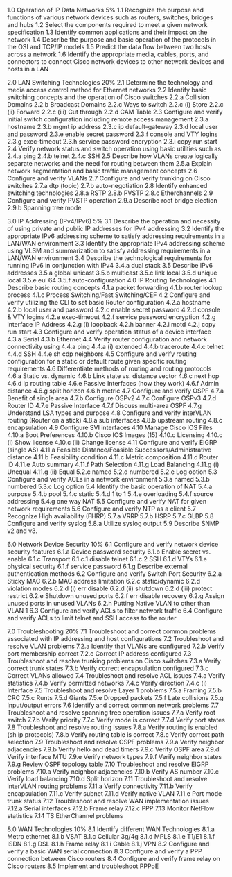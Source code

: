 1.0 Operation of IP Data Networks 5%
1.1 Recognize the purpose and functions of various network devices such as routers,
switches, bridges and hubs
1.2 Select the components required to meet a given network specification
1.3 Identify common applications and their impact on the network
1.4 Describe the purpose and basic operation of the protocols in the OSI and TCP/IP models
1.5 Predict the data flow between two hosts across a network
1.6 Identify the appropriate media, cables, ports, and connectors to connect Cisco network
devices to other network devices and hosts in a LAN

2.0 LAN Switching Technologies 20%
2.1 Determine the technology and media access control method for Ethernet networks
2.2 Identify basic switching concepts and the operation of Cisco switches
2.2.a Collision Domains
2.2.b Broadcast Domains
2.2.c Ways to switch
2.2.c (i) Store
2.2.c (ii) Forward
2.2.c (iii) Cut through
2.2.d CAM Table
2.3 Configure and verify initial switch configuration including remote access management
2.3.a hostname
2.3.b mgmt ip address
2.3.c ip default-gateway
2.3.d local user and password
2.3.e enable secret password
2.3.f console and VTY logins
2.3.g exec-timeout
2.3.h service password encryption
2.3.i copy run start
2.4 Verify network status and switch operation using basic utilities such as
2.4.a ping
2.4.b telnet
2.4.c SSH
2.5 Describe how VLANs create logically separate networks and the need for routing
between them
2.5.a Explain network segmentation and basic traffic management concepts
2.6 Configure and verify VLANs
2.7 Configure and verify trunking on Cisco switches
2.7.a dtp (topic)
2.7.b auto-negotiation
2.8 Identify enhanced switching technologies
2.8.a RSTP
2.8.b PVSTP
2.8.c Etherchannels
2.9 Configure and verify PVSTP operation
2.9.a Describe root bridge election
2.9.b Spanning tree mode

3.0 IP Addressing (IPv4/IPv6)  5%
3.1 Describe the operation and necessity of using private and public IP addresses for IPv4
addressing
3.2 Identify the appropriate IPv6 addressing scheme to satisfy addressing requirements in a
LAN/WAN environment
3.3 Identify the appropriate IPv4 addressing scheme using VLSM and summarization to
satisfy addressing requirements in a LAN/WAN environment
3.4 Describe the technological requirements for running IPv6 in conjunction with IPv4
3.4.a dual stack
3.5 Describe IPv6 addresses
3.5.a global unicast
3.5.b multicast
3.5.c link local
3.5.d unique local
3.5.e eui 64
3.5.f auto-configuration
4.0 IP Routing Technologies
4.1 Describe basic routing concepts
4.1.a packet forwarding
4.1.b router lookup process
4.1.c Process Switching/Fast Switching/CEF
4.2 Configure and verify utilizing the CLI to set basic Router configuration
4.2.a hostname
4.2.b local user and password
4.2.c enable secret password
4.2.d console & VTY logins
4.2.e exec-timeout
4.2.f service password encryption
4.2.g interface IP Address
4.2.g (i) loopback
4.2.h banner
4.2.i motd
4.2.j copy run start
4.3 Configure and verify operation status of a device interface
4.3.a Serial
4.3.b Ethernet
4.4 Verify router configuration and network connectivity using
4.4.a ping
4.4.a (i) extended
4.4.b traceroute
4.4.c telnet
4.4.d SSH
4.4.e sh cdp neighbors
4.5 Configure and verify routing configuration for a static or default route given specific
routing requirements
4.6 Differentiate methods of routing and routing protocols
4.6.a Static vs. dynamic
4.6.b Link state vs. distance vector
4.6.c next hop
4.6.d ip routing table
4.6.e Passive Interfaces (how they work) 
4.6.f Admin distance
4.6.g split horizon
4.6.h metric
4.7 Configure and verify OSPF
4.7.a Benefit of single area
4.7.b Configure OSPv2
4.7.c Configure OSPv3
4.7.d Router ID
4.7.e Passive Interface
4.7.f Discuss multi-area OSPF
4.7.g Understand LSA types and purpose
4.8 Configure and verify interVLAN routing (Router on a stick)
4.8.a sub interfaces
4.8.b upstream routing
4.8.c encapsulation
4.9 Configure SVI interfaces
4.10 Manage Cisco IOS Files
4.10.a Boot Preferences
4.10.b Cisco IOS Images (15)
4.10.c Licensing
4.10.c (i) Show license
4.10.c (ii) Change license
4.11 Configure and verify EIGRP (single AS)
4.11.a Feasible Distance/Feasible Successors/Administrative distance
4.11.b Feasibility condition
4.11.c Metric composition
4.11.d Router ID
4.11.e Auto summary
4.11.f Path Selection
4.11.g Load Balancing
4.11.g (i) Unequal
4.11.g (ii) Equal
5.2.c named
5.2.d numbered
5.2.e Log option
5.3 Configure and verify ACLs in a network environment
5.3.a named
5.3.b numbered
5.3.c Log option
5.4 Identify the basic operation of NAT
5.4.a purpose
5.4.b pool
5.4.c static
5.4.d 1 to 1
5.4.e overloading
5.4.f source addressing
5.4.g one way NAT
5.5 Configure and verify NAT for given network requirements
5.6 Configure and verify NTP as a client
5.7 Recognize High availability (FHRP)
5.7.a VRRP
5.7.b HSRP
5.7.c GLBP
5.8 Configure and verify syslog
5.8.a Utilize syslog output
5.9 Describe SNMP v2 and v3.

6.0 Network Device Security 10%
6.1 Configure and verify network device security features
6.1.a Device password security
6.1.b Enable secret vs. enable
6.1.c Transport
6.1.c.1 disable telnet
6.1.c.2 SSH
6.1.d VTYs
6.1.e physical security
6.1.f service password
6.1.g Describe external authentication methods
6.2 Configure and verify Switch Port Security
6.2.a Sticky MAC
6.2.b MAC address limitation
6.2.c static/dynamic
6.2.d violation modes
6.2.d (i) err disable
6.2.d (ii) shutdown
6.2.d (iii) protect restrict
6.2.e Shutdown unused ports
6.2.f err disable recovery
6.2.g Assign unused ports in unused VLANs
6.2.h Putting Native VLAN to other than VLAN 1
6.3 Configure and verify ACLs to filter network traffic
6.4 Configure and verify ACLs to limit telnet and SSH access to the router

7.0 Troubleshooting  20%
7.1 Troubleshoot and correct common problems associated with IP addressing and host
configurations
7.2 Troubleshoot and resolve VLAN problems
7.2.a Identify that VLANs are configured
7.2.b Verify port membership correct
7.2.c Correct IP address configured
7.3 Troubleshoot and resolve trunking problems on Cisco switches
7.3.a Verify correct trunk states
7.3.b Verify correct encapsulation configured
7.3.c Correct VLANs allowed
7.4 Troubleshoot and resolve ACL issues
7.4.a Verify statistics
7.4.b Verify permitted networks
7.4.c Verify direction
7.4.c (i) Interface
7.5 Troubleshoot and resolve Layer 1 problems
7.5.a Framing
7.5.b CRC
7.5.c Runts
7.5.d Giants
7.5.e Dropped packets
7.5.f Late collisions
7.5.g Input/output errors
7.6 Identify and correct common network problems
7.7 Troubleshoot and resolve spanning tree operation issues
7.7.a Verify root switch
7.7.b Verify priority
7.7.c Verify mode is correct
7.7.d Verify port states
7.8 Troubleshoot and resolve routing issues
7.8.a Verify routing is enabled (sh ip protocols)
7.8.b Verify routing table is correct
7.8.c Verify correct path selection
7.9 Troubleshoot and resolve OSPF problems
7.9.a Verify neighbor adjacencies
7.9.b Verify hello and dead timers
7.9.c Verify OSPF area
7.9.d Verify interface MTU
7.9.e Verify network types
7.9.f Verify neighbor states
7.9.g Review OSPF topology table
7.10 Troubleshoot and resolve EIGRP problems
7.10.a Verify neighbor adjacencies
7.10.b Verify AS number
7.10.c Verify load balancing
7.10.d Split horizon
7.11 Troubleshoot and resolve interVLAN routing problems
7.11.a Verify connectivity
7.11.b Verify encapsulation
7.11.c Verify subnet
7.11.d Verify native VLAN
7.11.e Port mode trunk status
7.12 Troubleshoot and resolve WAN implementation issues
7.12.a Serial interfaces
7.12.b Frame relay
7.12.c PPP
7.13 Monitor NetFlow statistics
7.14 TS EtherChannel problems

8.0 WAN Technologies 10%
8.1 Identify different WAN Technologies
8.1.a Metro ethernet
8.1.b VSAT
8.1.c Cellular 3g/4g
8.1.d MPLS
8.1.e T1/E1
8.1.f ISDN
8.1.g DSL
8.1.h Frame relay
8.1.i Cable
8.1.j VPN
8.2 Configure and verify a basic WAN serial connection
8.3 Configure and verify a PPP connection between Cisco routers
8.4 Configure and verify frame relay on Cisco routers
8.5 Implement and troubleshoot PPPoE
